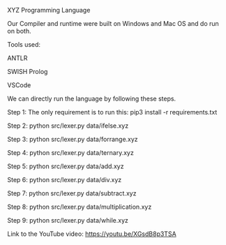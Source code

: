 XYZ Programming Language

Our Compiler and runtime were built on Windows and Mac OS and do run on both.

Tools used:

ANTLR

SWISH Prolog

VSCode

We can directly run the language by following these steps.

Step 1: The only requirement is to run this: pip3 install -r requirements.txt

Step 2: python src/lexer.py data/ifelse.xyz

Step 3: python src/lexer.py data/forrange.xyz

Step 4: python src/lexer.py data/ternary.xyz

Step 5: python src/lexer.py data/add.xyz

Step 6: python src/lexer.py data/div.xyz

Step 7: python src/lexer.py data/subtract.xyz

Step 8: python src/lexer.py data/multiplication.xyz

Step 9: python src/lexer.py data/while.xyz

Link to the YouTube video: https://youtu.be/XGsdB8p3TSA
